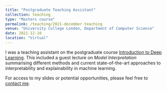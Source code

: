 ```yaml
---
title: "Postgraduate Teaching Assistant"
collection: teaching
type: "Masters course"
permalink: /teaching/2021-december-teaching
venue: "University College London, Department of Computer Science"
date: 2021-12-10
location: "Virtual"
---
```


I was a teaching assistant on the postgraduate course [Introduction to Deep Learning](https://www.ucl.ac.uk/module-catalogue/modules/introduction-to-deep-learning/COMP0090). This included a guest lecture on _Model Interpretation_ summarising different methods and current state-of-the-art approaches to interpretability and explainability in machine learning.

For access to my slides or potential opportunities, please feel free to [contact me](mailto:s.martin.20@ucl.ac.uk).
